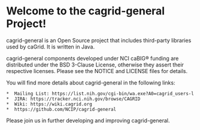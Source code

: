 Welcome to the cagrid-general Project!
=====================================

cagrid-general is an Open Source project that includes third-party libraries used by 
caGrid. It is written in Java.

cagrid-general components developed under NCI caBIG® funding are distributed under the 
BSD 3-Clause License, otherwise they assert their respective licenses.
Please see the NOTICE and LICENSE files for details.

You will find more details about cagrid-general in the following links:

    *  Mailing List: https://list.nih.gov/cgi-bin/wa.exe?A0=cagrid_users-l
    *  JIRA: https://tracker.nci.nih.gov/browse/CAGRID
    *  Wiki: https://wiki.cagrid.org
    *  https://github.com/NCIP/cagrid-general


Please join us in further developing and improving cagrid-general.